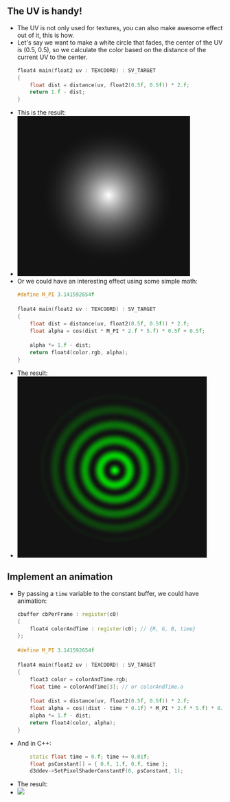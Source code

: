 ## The UV is handy!
- The UV is not only used for textures, you can also make awesome effect out of it, this is how.
- Let's say we want to make a white circle that fades, the center of the UV is (0.5, 0.5), so we calculate the color based on the distance of the current UV to the center.
    ```cpp
    float4 main(float2 uv : TEXCOORD) : SV_TARGET
    {
        float dist = distance(uv, float2(0.5f, 0.5f)) * 2.f;
        return 1.f - dist;
    }
    ```
- This is the result:
- ![](/img/uv-effect-1.png)
- Or we could have an interesting effect using some simple math:
    ```cpp
    #define M_PI 3.141592654f
    
    float4 main(float2 uv : TEXCOORD) : SV_TARGET
    {
        float dist = distance(uv, float2(0.5f, 0.5f)) * 2.f;
        float alpha = cos(dist * M_PI * 2.f * 5.f) * 0.5f + 0.5f;
        
        alpha *= 1.f - dist;
        return float4(color.rgb, alpha);
    }
    ```
- The result:
- ![](/img/uv-effect-2.png)

## Implement an animation
- By passing a `time` variable to the constant buffer, we could have animation:
    ```cpp
    cbuffer cbPerFrame : register(c0)
    {
        float4 colorAndTime : register(c0); // {R, G, B, time}
    };
    
    #define M_PI 3.141592654f
    
    float4 main(float2 uv : TEXCOORD) : SV_TARGET
    {
        float3 color = colorAndTime.rgb;
        float time = colorAndTime[3]; // or colorAndTime.a
        
        float dist = distance(uv, float2(0.5f, 0.5f)) * 2.f;
        float alpha = cos((dist - time * 0.1f) * M_PI * 2.f * 5.f) * 0.5f + 0.5f;
        alpha *= 1.f - dist;
        return float4(color, alpha);
    }
    ```
- And in C++:
    ```cpp
        static float time = 0.f; time += 0.01f;
        float psConstant[] = { 0.f, 1.f, 0.f, time };
        d3ddev->SetPixelShaderConstantF(0, psConstant, 1);
    ```
- The result:
- ![](/img/uv-effect-3.gif)